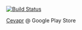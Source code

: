 [![Build Status](https://travis-ci.org/ameer1234567890/Cevapr.svg?branch=master)](https://travis-ci.org/ameer1234567890/Cevapr)

[Cevapr](https://play.google.com/store/apps/details?id=io.ameer.cevapr) @ Google Play Store